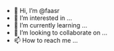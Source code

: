- 👋 Hi, I’m @faasr
- 👀 I’m interested in ...
- 🌱 I’m currently learning ...
- 💞️ I’m looking to collaborate on ...
- 📫 How to reach me ...

<!---
faasr/faasr is a ✨ special ✨ repository because its `README.md` (this file) appears on your GitHub profile.
You can click the Preview link to take a look at your changes.
--->

